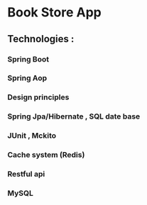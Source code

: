 # Book Store App
## Technologies :
### Spring Boot 
### Spring Aop
### Design principles
### Spring Jpa/Hibernate , SQL date base
### JUnit  , Mckito 
### Cache system (Redis)
### Restful api
### MySQL


